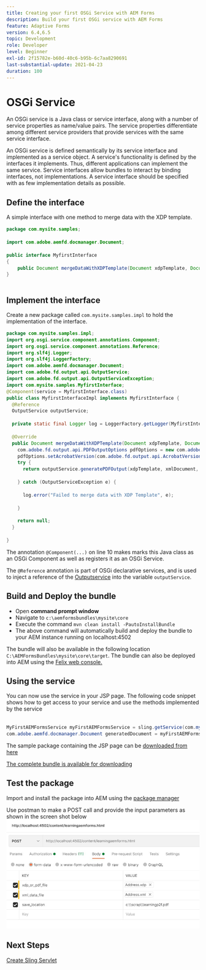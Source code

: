 ```yaml
---
title: Creating your first OSGi Service with AEM Forms
description: Build your first OSGi service with AEM Forms
feature: Adaptive Forms
version: 6.4,6.5
topic: Development
role: Developer
level: Beginner
exl-id: 2f15782e-b60d-40c6-b95b-6c7aa8290691
last-substantial-update: 2021-04-23
duration: 100
---
```

# OSGi Service

An OSGi service is a Java class or service interface, along with a number of service properties as name/value pairs. The service properties differentiate among different service providers that provide services with the same service interface.

An OSGi service is defined semantically by its service interface and implemented as a service object. A service's functionality is defined by the interfaces it implements. Thus, different applications can implement the same service. Service interfaces allow bundles to interact by binding interfaces, not implementations. A service interface should be specified with as few implementation details as possible.

## Define the interface

A simple interface with one method to merge data with the <span class="x x-first x-last">XDP</span> template.
 
```java
package com.mysite.samples;

import com.adobe.aemfd.docmanager.Document;

public interface MyfirstInterface
{
    public Document mergeDataWithXDPTemplate(Document xdpTemplate, Document xmlDocument);
}
 
```

## Implement the interface

Create a new package called `com.mysite.samples.impl` to hold the implementation of the interface.

```java
package com.mysite.samples.impl;
import org.osgi.service.component.annotations.Component;
import org.osgi.service.component.annotations.Reference;
import org.slf4j.Logger;
import org.slf4j.LoggerFactory;
import com.adobe.aemfd.docmanager.Document;
import com.adobe.fd.output.api.OutputService;
import com.adobe.fd.output.api.OutputServiceException;
import com.mysite.samples.MyfirstInterface;
@Component(service = MyfirstInterface.class)
public class MyfirstInterfaceImpl implements MyfirstInterface {
  @Reference
  OutputService outputService;

  private static final Logger log = LoggerFactory.getLogger(MyfirstInterfaceImpl.class);

  @Override
  public Document mergeDataWithXDPTemplate(Document xdpTemplate, Document xmlDocument) {
    com.adobe.fd.output.api.PDFOutputOptions pdfOptions = new com.adobe.fd.output.api.PDFOutputOptions();
    pdfOptions.setAcrobatVersion(com.adobe.fd.output.api.AcrobatVersion.Acrobat_11);
    try {
      return outputService.generatePDFOutput(xdpTemplate, xmlDocument, pdfOptions);

    } catch (OutputServiceException e) {

      log.error("Failed to merge data with XDP Template", e);

    }

    return null;
  }

}

```

The annotation `@Component(...)` on line 10 makes marks this Java class as an OSGi Component as well as registers it as an OSGi Service. 

The `@Reference` annotation is part of OSGi declarative services, and is used to inject a reference of the [Outputservice](https://helpx.adobe.com/experience-manager/6-5/forms/javadocs/index.html?com/adobe/fd/output/api/OutputService.html) into the variable `outputService`.


## Build and Deploy the bundle

* Open **command prompt window**
* Navigate to `c:\aemformsbundles\mysite\core`
* Execute the command `mvn clean install -PautoInstallBundle`
* The above command will automatically build and deploy the bundle to your AEM instance running on localhost:4502

The bundle will also be available in the following location `C:\AEMFormsBundles\mysite\core\target`. The bundle can also be deployed into AEM using the [Felix web console.](http://localhost:4502/system/console/bundles)

## Using the service

You can now use the service in your JSP page. The following code snippet shows how to get access to your service and use the methods implemented by the service

```java

MyFirstAEMFormsService myFirstAEMFormsService = sling.getService(com.mysite.samples.MyFirstAEMFormsService.class);
com.adobe.aemfd.docmanager.Document generatedDocument = myFirstAEMFormsService.mergeDataWithXDPTemplate(xdp_or_pdf_template,xmlDocument);

```

The sample package containing the JSP page can be [downloaded from here](assets/learning_aem_forms.zip)

[The complete bundle is available for downloading](assets/mysite.core-1.0.0-SNAPSHOT.jar)

## Test the package

Import and install the package into AEM using the [package manager](http://localhost:4502/crx/packmgr/index.jsp)

Use postman to make a POST call and provide the input parameters as shown in the screen shot below
![postman](assets/test-service-postman.JPG)

## Next Steps

[Create Sling Servlet](./create-servlet.md)

